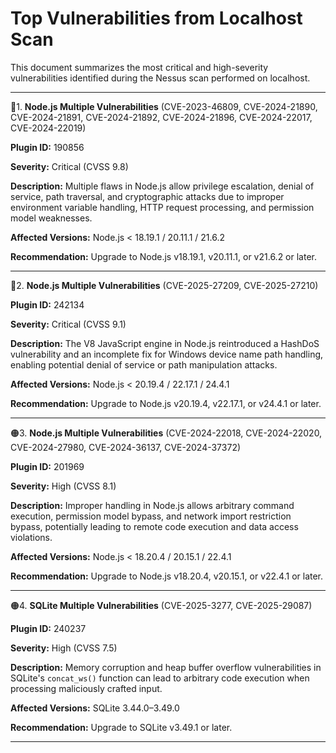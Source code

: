 
# Top Vulnerabilities from Localhost Scan


This document summarizes the most critical and high-severity vulnerabilities identified during the Nessus scan performed on localhost.

---

🔴1. **Node.js Multiple Vulnerabilities** (CVE-2023-46809, CVE-2024-21890, CVE-2024-21891, CVE-2024-21892, CVE-2024-21896, CVE-2024-22017, CVE-2024-22019)
 
   **Plugin ID:** 190856
   
   **Severity:** Critical (CVSS 9.8)
   
   **Description:** Multiple flaws in Node.js allow privilege escalation, denial of service, path traversal, and cryptographic attacks due to improper environment variable handling, HTTP request processing, and permission model weaknesses.
   
   **Affected Versions:** Node.js < 18.19.1 / 20.11.1 / 21.6.2
   
   **Recommendation:** Upgrade to Node.js v18.19.1, v20.11.1, or v21.6.2 or later.&#x20;
   

---

🔴2. **Node.js Multiple Vulnerabilities** (CVE-2025-27209, CVE-2025-27210)
   
   **Plugin ID:** 242134
   
   **Severity:** Critical (CVSS 9.1)
   
   **Description:** The V8 JavaScript engine in Node.js reintroduced a HashDoS vulnerability and an incomplete fix for Windows device name path handling, enabling potential denial of service or path manipulation attacks.
   
   **Affected Versions:** Node.js < 20.19.4 / 22.17.1 / 24.4.1
   
   **Recommendation:** Upgrade to Node.js v20.19.4, v22.17.1, or v24.4.1 or later.&#x20;

---

🟠3. **Node.js Multiple Vulnerabilities** (CVE-2024-22018, CVE-2024-22020, CVE-2024-27980, CVE-2024-36137, CVE-2024-37372)
   
   **Plugin ID:** 201969
   
   **Severity:** High (CVSS 8.1)
   
   **Description:** Improper handling in Node.js allows arbitrary command execution, permission model bypass, and network import restriction bypass, potentially leading to remote code execution and data access violations.
   
   **Affected Versions:** Node.js < 18.20.4 / 20.15.1 / 22.4.1
   
   **Recommendation:** Upgrade to Node.js v18.20.4, v20.15.1, or v22.4.1 or later.&#x20;

---

🟠4. **SQLite Multiple Vulnerabilities** (CVE-2025-3277, CVE-2025-29087)
   
   **Plugin ID:** 240237
   
   **Severity:** High (CVSS 7.5)
   
   **Description:** Memory corruption and heap buffer overflow vulnerabilities in SQLite's `concat_ws()` function can lead to arbitrary code execution when processing maliciously crafted input.
   
   **Affected Versions:** SQLite 3.44.0–3.49.0
   
   **Recommendation:** Upgrade to SQLite v3.49.1 or later.&#x20;

---

